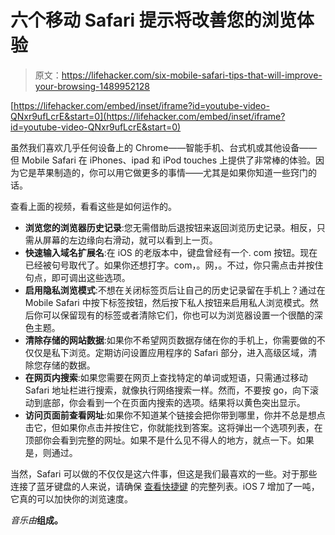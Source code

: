 # 六个移动 Safari 提示将改善您的浏览体验

> 原文：<https://lifehacker.com/six-mobile-safari-tips-that-will-improve-your-browsing-1489952128>

 [https://lifehacker.com/embed/inset/iframe?id=youtube-video-QNxr9ufLcrE&start=0](https://lifehacker.com/embed/inset/iframe?id=youtube-video-QNxr9ufLcrE&start=0) 

虽然我们喜欢几乎任何设备上的 Chrome——智能手机、台式机或其他设备——但 Mobile Safari 在 iPhones、ipad 和 iPod touches 上提供了非常棒的体验。因为它是苹果制造的，你可以用它做更多的事情——尤其是如果你知道一些窍门的话。



查看上面的视频，看看这些是如何运作的。

*   **浏览您的浏览器历史记录**:您无需借助后退按钮来返回浏览历史记录。相反，只需从屏幕的左边缘向右滑动，就可以看到上一页。
*   **快速输入域名扩展名**:在 iOS 的老版本中，键盘曾经有一个. com 按钮。现在已经被句号取代了。如果你还想打字。com，。网，。不过，你只需点击并按住句点，即可调出这些选项。
*   **启用隐私浏览模式**:不想在关闭标签页后让自己的历史记录留在手机上？通过在 Mobile Safari 中按下标签按钮，然后按下私人按钮来启用私人浏览模式。然后你可以保留现有的标签或者清除它们，你也可以为浏览器设置一个很酷的深色主题。
*   **清除存储的网站数据**:如果你不希望网页数据存储在你的手机上，你需要做的不仅仅是私下浏览。定期访问设置应用程序的 Safari 部分，进入高级区域，清除您存储的数据。
*   **在网页内搜索**:如果您需要在网页上查找特定的单词或短语，只需通过移动 Safari 地址栏进行搜索，就像执行网络搜索一样。然而，不要按 go，向下滚动到底部，你会看到一个在页面内搜索的选项。结果将以黄色突出显示。
*   **访问页面前查看网址**:如果你不知道某个链接会把你带到哪里，你并不总是想点击它，但如果你点击并按住它，你就能找到答案。这将弹出一个选项列表，在顶部你会看到完整的网址。如果不是什么见不得人的地方，就点一下。如果是，则通过。

当然，Safari 可以做的不仅仅是这六件事，但这是我们最喜欢的一些。对于那些连接了蓝牙键盘的人来说，请确保 [查看快捷键](https://lifehacker.com/all-the-new-keyboard-shortcuts-in-ios-7-1460896361) 的完整列表。iOS 7 增加了一吨，它真的可以加快你的浏览速度。

*音乐由*[](http://freemusicarchive.org/music/Jahzzar/Sketches/sketch_rum-portrait_1585)**组成。**